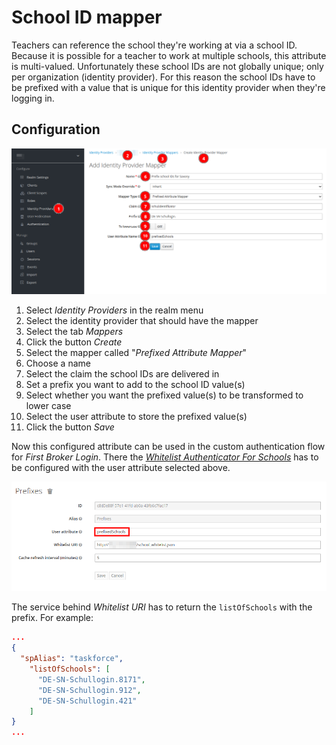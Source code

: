 # School ID mapper

Teachers can reference the school they're working at via a school ID.
Because it is possible for a teacher to work at multiple schools, this attribute is multi-valued.
Unfortunately these school IDs are not globally unique; only per organization (identity provider).
For this reason the school IDs have to be prefixed with a value that is unique for this identity provider when they're logging in.

## Configuration

![school id mapper config](school_id_mapper.png)

1. Select _Identity Providers_ in the realm menu
2. Select the identity provider that should have the mapper
3. Select the tab _Mappers_
4. Click the button _Create_
5. Select the mapper called "_Prefixed Attribute Mapper_"
6. Choose a name
7. Select the claim the school IDs are delivered in
8. Set a prefix you want to add to the school ID value(s)
9. Select whether you want the prefixed value(s) to be transformed to lower case
10. Select the user attribute to store the prefixed value(s)
11. Click the button _Save_

Now this configured attribute can be used in the custom authentication flow for _First Broker Login_.
There the [_Whitelist Authenticator For Schools_](../whitelist-authenticator-schools/README.md) has to be configured with the user attribute selected above.

![authenticator config](authenticator.png)

The service behind _Whitelist URI_ has to return the `listOfSchools` with the prefix.
For example:

```json
...
{
  "spAlias": "taskforce",
    "listOfSchools": [
      "DE-SN-Schullogin.8171",
      "DE-SN-Schullogin.912",
      "DE-SN-Schullogin.421"
    ]
}
...
```
